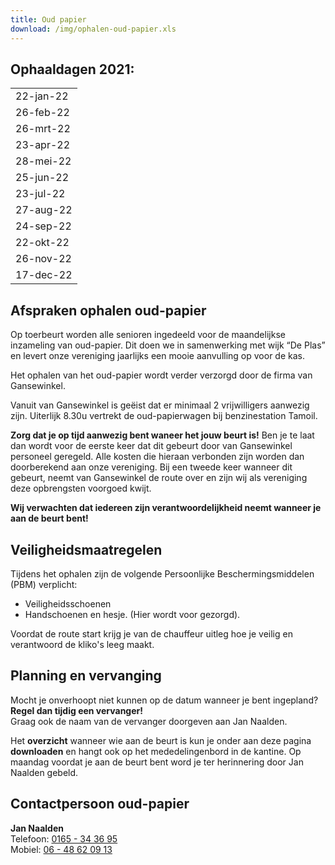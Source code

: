 ```yaml
---
title: Oud papier
download: /img/ophalen-oud-papier.xls
---
```

## Ophaaldagen 2021:



|                               |
| ----------------------------- |
| <!--StartFragment-->22-jan-22 |
| 26-feb-22                     |
| 26-mrt-22                     |
| 23-apr-22                     |
| 28-mei-22                     |
| 25-jun-22                     |
| 23-jul-22                     |
| 27-aug-22                     |
| 24-sep-22                     |
| 22-okt-22                     |
| 26-nov-22                     |
| 17-dec-22                     |

## Afspraken ophalen oud-papier

Op toerbeurt worden alle senioren ingedeeld voor de maandelijkse inzameling van oud-papier. Dit doen we in samenwerking met wijk “De Plas” en levert onze vereniging jaarlijks een mooie aanvulling op voor de kas.

Het ophalen van het oud-papier wordt verder verzorgd door de firma van Gansewinkel.

Vanuit van Gansewinkel is geëist dat er minimaal 2 vrijwilligers aanwezig zijn. 
Uiterlijk 8.30u vertrekt de oud-papierwagen bij benzinestation Tamoil.

**Zorg dat je op tijd aanwezig bent waneer het jouw beurt is!**
Ben je te laat dan wordt voor de eerste keer dat dit gebeurt door van Gansewinkel personeel geregeld. Alle kosten die hieraan verbonden zijn worden dan doorberekend aan onze vereniging. Bij een tweede keer wanneer dit gebeurt, neemt van Gansewinkel de route over en zijn wij als vereniging deze opbrengsten voorgoed kwijt.

**Wij verwachten dat iedereen zijn verantwoordelijkheid neemt wanneer je aan de beurt bent!**

## Veiligheidsmaatregelen

Tijdens het ophalen zijn de volgende Persoonlijke Beschermingsmiddelen (PBM) verplicht:

* Veiligheidsschoenen
* Handschoenen en hesje. (Hier wordt voor gezorgd).

Voordat de route start krijg je van de chauffeur uitleg hoe je veilig en verantwoord de kliko's leeg maakt.

## Planning en vervanging

Mocht je onverhoopt niet kunnen op de datum wanneer je bent ingepland? **Regel dan tijdig een vervanger!**\
Graag ook de naam van de vervanger doorgeven aan Jan Naalden.

Het **overzicht** wanneer wie aan de beurt is kun je onder aan deze pagina **downloaden** en hangt ook op het mededelingenbord in de kantine.
Op maandag voordat je aan de beurt bent word je ter herinnering door Jan Naalden gebeld.

## Contactpersoon oud-papier

**Jan Naalden**\
Telefoon: [0165 - 34 36 95](tel:0165343695)\
Mobiel: [06 - 48 62 09 13](tel:0648620913)